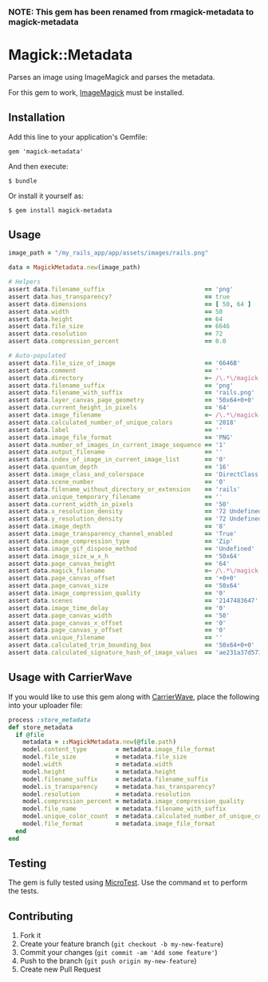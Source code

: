 ### NOTE: This gem has been renamed from rmagick-metadata to magick-metadata

# Magick::Metadata

Parses an image using ImageMagick and parses the metadata.

For this gem to work, [ImageMagick](http://www.imagemagick.org/script/index.php) must be installed.

## Installation

Add this line to your application's Gemfile:

    gem 'magick-metadata'

And then execute:

    $ bundle

Or install it yourself as:

    $ gem install magick-metadata

## Usage

```ruby
image_path = "/my_rails_app/app/assets/images/rails.png"

data = MagickMetadata.new(image_path)

# Helpers
assert data.filename_suffix                            == 'png'
assert data.has_transparency?                          == true
assert data.dimensions                                 == [ 50, 64 ]
assert data.width                                      == 50
assert data.height                                     == 64
assert data.file_size                                  == 6646
assert data.resolution                                 == 72
assert data.compression_percent                        == 0.0

# Auto-populated
assert data.file_size_of_image                         == '6646B'
assert data.comment                                    == ''
assert data.directory                                  =~ /\.*\/magick-metadata\/test/
assert data.filename_suffix                            == 'png'
assert data.filename_with_suffix                       == 'rails.png'
assert data.layer_canvas_page_geometry                 == '50x64+0+0'
assert data.current_height_in_pixels                   == '64'
assert data.image_filename                             =~ /\.*\/magick-metadata\/test\/rails.png/
assert data.calculated_number_of_unique_colors         == '2018'
assert data.label                                      == ''
assert data.image_file_format                          == 'PNG'
assert data.number_of_images_in_current_image_sequence == '1'
assert data.output_filename                            == ''
assert data.index_of_image_in_current_image_list       == '0'
assert data.quantum_depth                              == '16'
assert data.image_class_and_colorspace                 == 'DirectClass sRGB Matte'
assert data.scene_number                               == '0'
assert data.filename_without_directory_or_extension    == 'rails'
assert data.unique_temporary_filename                  == ''
assert data.current_width_in_pixels                    == '50'
assert data.x_resolution_density                       == '72 Undefined'
assert data.y_resolution_density                       == '72 Undefined'
assert data.image_depth                                == '8'
assert data.image_transparency_channel_enabled         == 'True'
assert data.image_compression_type                     == 'Zip'
assert data.image_gif_dispose_method                   == 'Undefined'
assert data.image_size_w_x_h                           == '50x64'
assert data.page_canvas_height                         == '64'
assert data.magick_filename                            =~ /\.*\/magick-metadata\/test\/rails.png/
assert data.page_canvas_offset                         == '+0+0'
assert data.page_canvas_size                           == '50x64'
assert data.image_compression_quality                  == '0'
assert data.scenes                                     == '2147483647'
assert data.image_time_delay                           == '0'
assert data.page_canvas_width                          == '50'
assert data.page_canvas_x_offset                       == '0'
assert data.page_canvas_y_offset                       == '0'
assert data.unique_filename                            == ''
assert data.calculated_trim_bounding_box               == '50x64+0+0'
assert data.calculated_signature_hash_of_image_values  == 'ae231a37d573c2ef941f3345932183b58cf5c0e6a569839d931b6172cebdbe27'
```

## Usage with CarrierWave

If you would like to use this gem along with [CarrierWave](https://github.com/jnicklas/carrierwave), place the following into your uploader file:

```ruby
process :store_metadata
def store_metadata
  if @file
    metadata = ::MagickMetadata.new(@file.path)
    model.content_type        = metadata.image_file_format
    model.file_size           = metadata.file_size
    model.width               = metadata.width
    model.height              = metadata.height
    model.filename_suffix     = metadata.filename_suffix
    model.is_transparency     = metadata.has_transparency?
    model.resolution          = metadata.resolution
    model.compression_percent = metadata.image_compression_quality
    model.file_name           = metadata.filename_with_suffix
    model.unique_color_count  = metadata.calculated_number_of_unique_colors
    model.file_format         = metadata.image_file_format
  end
end
```

## Testing

The gem is fully tested using [MicroTest](http://hopsoft.github.com/micro_test/). Use the command `mt` to perform the tests.

## Contributing

1. Fork it
2. Create your feature branch (`git checkout -b my-new-feature`)
3. Commit your changes (`git commit -am 'Add some feature'`)
4. Push to the branch (`git push origin my-new-feature`)
5. Create new Pull Request
